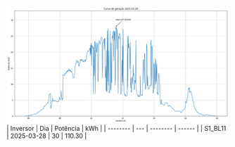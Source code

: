 ![My Image](28_03_2025-S1_BL11.png)
| Inversor | Dia | Potência | kWh    |
| -------- | --- | -------- | ------ |
| S1_BL11       | 2025-03-28  | 30       | 110.30 |